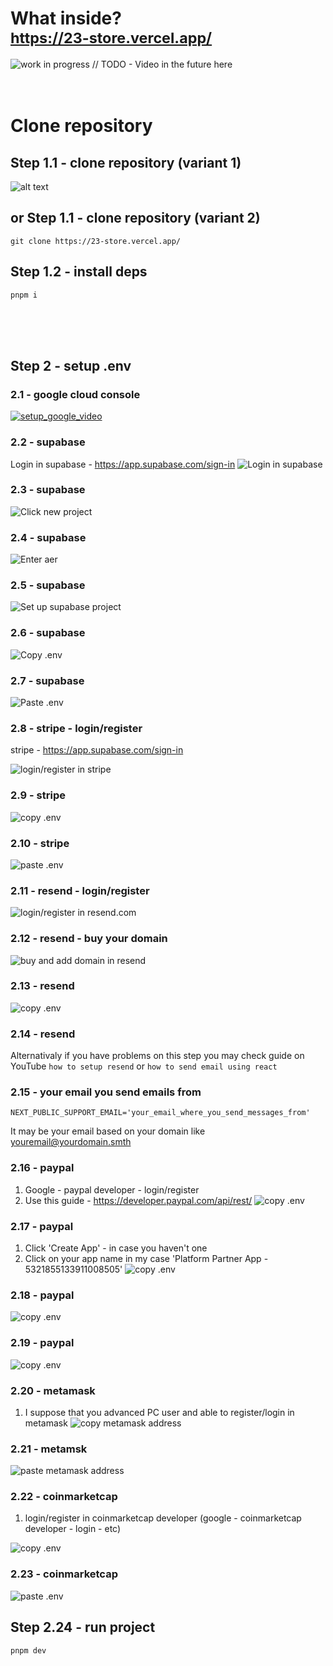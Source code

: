 # What inside? <br/> <sub> https://23-store.vercel.app/ </sub>

![work in progress](https://i.imgur.com/2hHq62J.jpg)
// TODO - Video in the future here
<br/>
<br/>
<br/>

# Clone repository

## Step 1.1 - clone repository (variant 1)

![alt text](https://i.imgur.com/9KSgjaN.png)

## or Step 1.1 - clone repository (variant 2)

```
git clone https://23-store.vercel.app/
```

## Step 1.2 - install deps

```
pnpm i
```

<br/>
<br/>
<br/>

## Step 2 - setup .env

### 2.1 - google cloud console

[![setup_google_video](https://i.imgur.com/s8F1YYA.png)](https://streamable.com/blib2f)

### 2.2 - supabase

Login in supabase - https://app.supabase.com/sign-in
![Login in supabase](https://i.imgur.com/zxJFahy.png)

### 2.3 - supabase

![Click new project](https://i.imgur.com/9YZGJ8j.png)

### 2.4 - supabase

![Enter aer](https://i.imgur.com/zxJFahy.png)

### 2.5 - supabase

![Set up supabase project](https://i.imgur.com/0xIb866.png)

### 2.6 - supabase

![Copy .env](https://i.imgur.com/Rh6rHtg.png)

### 2.7 - supabase

![Paste .env](https://i.imgur.com/KI7jpAR.png)

### 2.8 - stripe - login/register

stripe - https://app.supabase.com/sign-in

![login/register in stripe](https://i.imgur.com/D7OZC93.png)

### 2.9 - stripe

![copy .env](https://i.imgur.com/1BgzWI2.png)

### 2.10 - stripe

![paste .env](https://i.imgur.com/LPiFK31.png)

### 2.11 - resend - login/register

![login/register in resend.com](https://i.imgur.com/reEKSuH.png)

### 2.12 - resend - buy your domain

![buy and add domain in resend](https://i.imgur.com/DAAQgbN.png)

### 2.13 - resend

![copy .env](https://i.imgur.com/gFqtYtU.png)

### 2.14 - resend

Alternativaly if you have problems on this step you may check guide on YouTube
`how to setup resend` or `how to send email using react`

### 2.15 - your email you send emails from

`NEXT_PUBLIC_SUPPORT_EMAIL='your_email_where_you_send_messages_from'`

It may be your email based on your domain like youremail@yourdomain.smth

### 2.16 - paypal

1. Google - paypal developer - login/register
2. Use this guide - https://developer.paypal.com/api/rest/
   ![copy .env](https://i.imgur.com/8G5BXuq.png)

### 2.17 - paypal

1. Click 'Create App' - in case you haven't one
2. Click on your app name in my case 'Platform Partner App - 5321855133911008505'
   ![copy .env](https://i.imgur.com/ojdT3vb.png)

### 2.18 - paypal

![copy .env](https://i.imgur.com/BLvt8O1.png)

### 2.19 - paypal

![copy .env](https://i.imgur.com/3b0Shg7.png)

### 2.20 - metamask

1. I suppose that you advanced PC user and able to register/login in metamask
   ![copy metamask address](https://i.imgur.com/l9nTHB6.png)

### 2.21 - metamsk

![paste metamask address](https://i.imgur.com/r5Xai6j.png)

### 2.22 - coinmarketcap

1. login/register in coinmarketcap developer (google - coinmarketcap developer - login - etc)

![copy .env](https://i.imgur.com/w2aTQki.png)

### 2.23 - coinmarketcap

![paste .env](https://i.imgur.com/i5n4wDH.png)

## Step 2.24 - run project

```
pnpm dev
```
